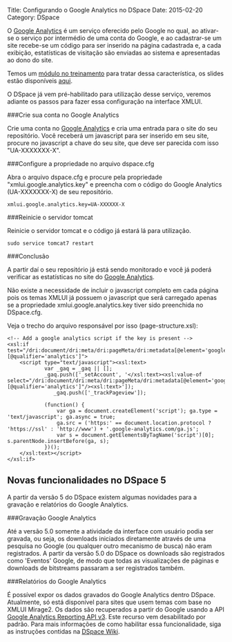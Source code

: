 Title: Configurando o Google Analytics no DSpace
Date: 2015-02-20
Category: DSpace

O [Google Analytics][1] é um serviço oferecido pelo Google no qual, ao ativar-se o serviço por intermédio de uma conta do Google, e ao cadastrar-se um site recebe-se um código para ser inserido na página cadastrada e, a cada exibição, estatísticas de visitação são enviadas ao sistema e apresentadas ao dono do site. 

Temos um [módulo no treinamento][2] para tratar dessa característica, os slides estão disponíveis [aqui][2].

O DSpace já vem pré-habilitado para utilização desse serviço, veremos adiante os passos para fazer essa configuração na interface XMLUI.

###Crie sua conta no Google Analytics

Crie uma conta no [Google Analytics][1] e cria uma entrada para o site do seu repositório. Você receberá um javascript para ser inserido em seu site, procure no javascript a chave do seu site, que deve ser parecida com isso "UA-XXXXXXX-X".

###Configure a propriedade no arquivo dspace.cfg

Abra o arquivo dspace.cfg e procure pela propriedade "xmlui.google.analytics.key" e preencha com o código do Google Analytics (UA-XXXXXXX-X) de seu repositório.

    xmlui.google.analytics.key=UA-XXXXXX-X

###Reinicie o servidor tomcat

Reinicie o servidor tomcat e o código já estará lá para utilização.
    
    sudo service tomcat7 restart

###Conclusão

A partir daí o seu repositório já está sendo monitorado e você já poderá verificar as estatísticas no site do [Google Analytics][1].

Não existe a necessidade de incluir o javascript completo em cada página pois os temas XMLUI já possuem o javascript que será carregado apenas se a propriedade xmlui.google.analytics.key tiver sido preenchida no DSpace.cfg. 

Veja o trecho do arquivo responsável por isso (page-structure.xsl):

    <!-- Add a google analytics script if the key is present -->
    <xsl:if test="/dri:document/dri:meta/dri:pageMeta/dri:metadata[@element='google'][@qualifier='analytics']">
        <script type="text/javascript"><xsl:text>
                var _gaq = _gaq || [];
                _gaq.push(['_setAccount', '</xsl:text><xsl:value-of select="/dri:document/dri:meta/dri:pageMeta/dri:metadata[@element='google'][@qualifier='analytics']"/><xsl:text>']);
                   _gaq.push(['_trackPageview']);

                (function() {
                    var ga = document.createElement('script'); ga.type = 'text/javascript'; ga.async = true;
                    ga.src = ('https:' == document.location.protocol ? 'https://ssl' : 'http://www') + '.google-analytics.com/ga.js';
                    var s = document.getElementsByTagName('script')[0]; s.parentNode.insertBefore(ga, s);
                })();
        </xsl:text></script>
    </xsl:if>

Novas funcionalidades no DSpace 5
-----

A partir da versão 5 do DSpace existem algumas novidades para a gravação e relatórios do Google Analytics.

###Gravação Google Analytics

Até a versão 5.0 somente a atividade da interface com usuário podia ser gravada, ou seja, os downloads iniciados diretamente através de uma pesquisa no Google (ou qualquer outro mecanismo de busca) não eram registrados. A partir da versão 5.0 do DSpace os downloads são registrados como 'Eventos' Google, de modo que todas as visualizações de páginas e downloads de bitstreams passaram a ser registrados também.

###Relatórios do Google Analytics

É possível expor os dados gravados do Google Analytics dentro DSpace. Atualmente, só está disponível para sites que usem temas com base no XMLUI Mirage2. 
Os dados são recuperados a partir do Google usando a API [Google Analytics Reporting API v3][3]. Este recurso vem desabilitado por padrão. 
Para mais informações de como habilitar essa funcionalidade, siga as instruções contidas na [DSpace Wiki][4].

[1]: http://www.google.com/analytics/
[2]: http://pt.slideshare.net/royopa1/mdulo-11-estatsticas-dspace-e-google-analytics
[3]: https://developers.google.com/analytics/devguides/reporting/core/v3/
[4]: https://wiki.duraspace.org/display/DSDOC5x/DSpace+Google+Analytics+Statistics
